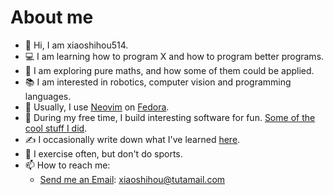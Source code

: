 # About me

- 👋 Hi, I am xiaoshihou514.
- 💻 I am learning how to program X and how to program better programs.
- 📖 I am exploring pure maths, and how some of them could be applied.
- 📚 I am interested in robotics, computer vision and programming languages.
- 📝 Usually, I use [Neovim](https://neovim.io) on [Fedora](https://fedoraproject.org/).
- 👀 During my free time, I build interesting software for fun. [Some of the cool stuff I did](/cool).
- ✍️ I occasionally write down what I've learned [here](/blogs/index).
- 🏃 I exercise often, but don't do sports.
- 📫 How to reach me:
  - [Send me an Email](mailto:xiaoshihou@tutamail.com): xiaoshihou@tutamail.com

<script setup lang="ts">
  import { onMounted } from 'vue'
  const langs = new Set(['zh', 'ja'])
  onMounted(() => {
    if (!window || sessionStorage.getItem('xsh_blog_lang')) { return }
    sessionStorage.setItem('xsh_blog_lang', true)
    const userLang = navigator.language || 'en'
    langs.forEach(l => { if (userLang.startsWith(l)) {
      window.location.replace(`/${l}${window.location.pathname}`)
    }})
  })
</script>
